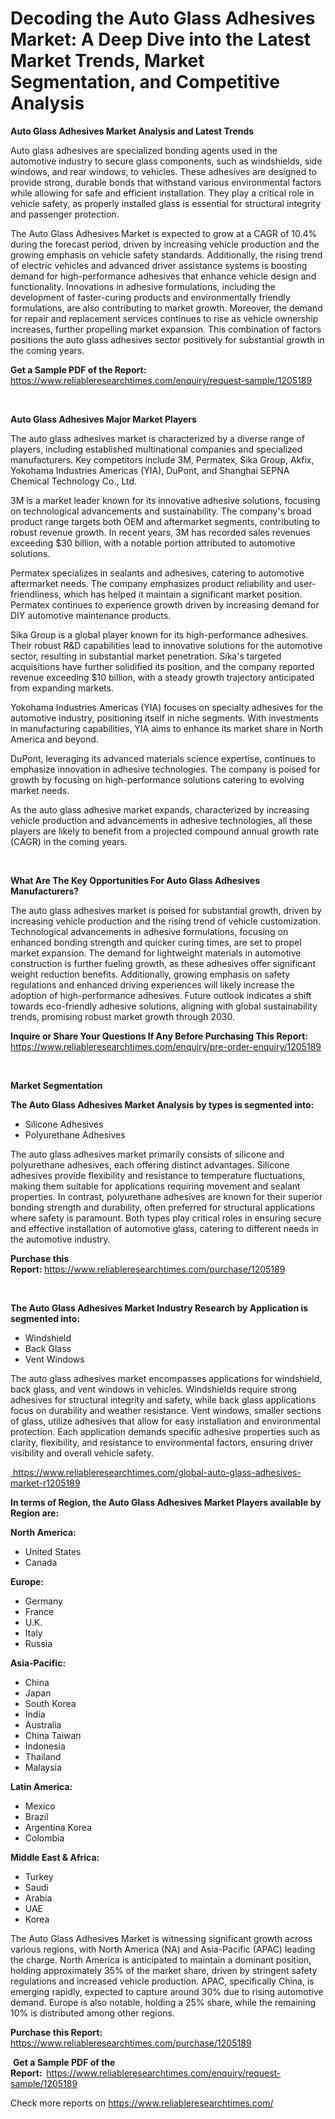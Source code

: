 <p><h1>Decoding the Auto Glass Adhesives Market: A Deep Dive into the Latest Market Trends, Market Segmentation, and Competitive Analysis</h1></p><p><strong>Auto Glass Adhesives Market Analysis and Latest Trends</strong></p>
<p><p>Auto glass adhesives are specialized bonding agents used in the automotive industry to secure glass components, such as windshields, side windows, and rear windows, to vehicles. These adhesives are designed to provide strong, durable bonds that withstand various environmental factors while allowing for safe and efficient installation. They play a critical role in vehicle safety, as properly installed glass is essential for structural integrity and passenger protection.</p><p>The Auto Glass Adhesives Market is expected to grow at a CAGR of 10.4% during the forecast period, driven by increasing vehicle production and the growing emphasis on vehicle safety standards. Additionally, the rising trend of electric vehicles and advanced driver assistance systems is boosting demand for high-performance adhesives that enhance vehicle design and functionality. Innovations in adhesive formulations, including the development of faster-curing products and environmentally friendly formulations, are also contributing to market growth. Moreover, the demand for repair and replacement services continues to rise as vehicle ownership increases, further propelling market expansion. This combination of factors positions the auto glass adhesives sector positively for substantial growth in the coming years.</p></p>
<p><strong>Get a Sample PDF of the Report:&nbsp;</strong> <a href="https://www.reliableresearchtimes.com/enquiry/request-sample/1205189?utm_campaign=2009&utm_medium=2&utm_source=Github&utm_content=ia&utm_term=01042025&utm_id=auto-glass-adhesives">https://www.reliableresearchtimes.com/enquiry/request-sample/1205189</a></p>
<p>&nbsp;</p>
<p><strong>Auto Glass Adhesives Major Market Players</strong></p>
<p><p>The auto glass adhesives market is characterized by a diverse range of players, including established multinational companies and specialized manufacturers. Key competitors include 3M, Permatex, Sika Group, Akfix, Yokohama Industries Americas (YIA), DuPont, and Shanghai SEPNA Chemical Technology Co., Ltd. </p><p>3M is a market leader known for its innovative adhesive solutions, focusing on technological advancements and sustainability. The company's broad product range targets both OEM and aftermarket segments, contributing to robust revenue growth. In recent years, 3M has recorded sales revenues exceeding $30 billion, with a notable portion attributed to automotive solutions.</p><p>Permatex specializes in sealants and adhesives, catering to automotive aftermarket needs. The company emphasizes product reliability and user-friendliness, which has helped it maintain a significant market position. Permatex continues to experience growth driven by increasing demand for DIY automotive maintenance products.</p><p>Sika Group is a global player known for its high-performance adhesives. Their robust R&D capabilities lead to innovative solutions for the automotive sector, resulting in substantial market penetration. Sika's targeted acquisitions have further solidified its position, and the company reported revenue exceeding $10 billion, with a steady growth trajectory anticipated from expanding markets.</p><p>Yokohama Industries Americas (YIA) focuses on specialty adhesives for the automotive industry, positioning itself in niche segments. With investments in manufacturing capabilities, YIA aims to enhance its market share in North America and beyond.</p><p>DuPont, leveraging its advanced materials science expertise, continues to emphasize innovation in adhesive technologies. The company is poised for growth by focusing on high-performance solutions catering to evolving market needs.</p><p>As the auto glass adhesive market expands, characterized by increasing vehicle production and advancements in adhesive technologies, all these players are likely to benefit from a projected compound annual growth rate (CAGR) in the coming years.</p></p>
<p>&nbsp;</p>
<p><strong>What Are The Key Opportunities For Auto Glass Adhesives Manufacturers?</strong></p>
<p><p>The auto glass adhesives market is poised for substantial growth, driven by increasing vehicle production and the rising trend of vehicle customization. Technological advancements in adhesive formulations, focusing on enhanced bonding strength and quicker curing times, are set to propel market expansion. The demand for lightweight materials in automotive construction is further fueling growth, as these adhesives offer significant weight reduction benefits. Additionally, growing emphasis on safety regulations and enhanced driving experiences will likely increase the adoption of high-performance adhesives. Future outlook indicates a shift towards eco-friendly adhesive solutions, aligning with global sustainability trends, promising robust market growth through 2030.</p></p>
<p><strong>Inquire or Share Your Questions If Any Before Purchasing This Report:</strong> <a href="https://www.reliableresearchtimes.com/enquiry/pre-order-enquiry/1205189?utm_campaign=2009&utm_medium=2&utm_source=Github&utm_content=ia&utm_term=01042025&utm_id=auto-glass-adhesives">https://www.reliableresearchtimes.com/enquiry/pre-order-enquiry/1205189</a></p>
<p>&nbsp;</p>
<p><strong>Market Segmentation</strong></p>
<p><strong>The Auto Glass Adhesives Market Analysis by types is segmented into:</strong></p>
<p><ul><li>Silicone Adhesives</li><li>Polyurethane Adhesives</li></ul></p>
<p><p>The auto glass adhesives market primarily consists of silicone and polyurethane adhesives, each offering distinct advantages. Silicone adhesives provide flexibility and resistance to temperature fluctuations, making them suitable for applications requiring movement and sealant properties. In contrast, polyurethane adhesives are known for their superior bonding strength and durability, often preferred for structural applications where safety is paramount. Both types play critical roles in ensuring secure and effective installation of automotive glass, catering to different needs in the automotive industry.</p></p>
<p><strong>Purchase this Report:&nbsp;</strong><a href="https://www.reliableresearchtimes.com/purchase/1205189?utm_campaign=2009&utm_medium=2&utm_source=Github&utm_content=ia&utm_term=01042025&utm_id=auto-glass-adhesives">https://www.reliableresearchtimes.com/purchase/1205189</a></p>
<p>&nbsp;</p>
<p><strong>The Auto Glass Adhesives Market Industry Research by Application is segmented into:</strong></p>
<p><ul><li>Windshield</li><li>Back Glass</li><li>Vent Windows</li></ul></p>
<p><p>The auto glass adhesives market encompasses applications for windshield, back glass, and vent windows in vehicles. Windshields require strong adhesives for structural integrity and safety, while back glass applications focus on durability and weather resistance. Vent windows, smaller sections of glass, utilize adhesives that allow for easy installation and environmental protection. Each application demands specific adhesive properties such as clarity, flexibility, and resistance to environmental factors, ensuring driver visibility and overall vehicle safety.</p></p>
<p><a href="https://www.reliableresearchtimes.com/global-auto-glass-adhesives-market-r1205189?utm_campaign=2009&utm_medium=2&utm_source=Github&utm_content=ia&utm_term=01042025&utm_id=auto-glass-adhesives">&nbsp;https://www.reliableresearchtimes.com/global-auto-glass-adhesives-market-r1205189</a></p>
<p><strong>In terms of Region, the Auto Glass Adhesives Market Players available by Region are:</strong></p>
<p>
    <p> <strong> North America: </strong>
        <ul>
            <li>United States</li>
            <li>Canada</li>
        </ul>
        </p> 
    <p> <strong> Europe: </strong>
        <ul>
            <li>Germany</li>
            <li>France</li>
            <li>U.K.</li>
            <li>Italy</li>
            <li>Russia</li>
        </ul>
        </p> 
    <p> <strong> Asia-Pacific: </strong>
        <ul>
            <li>China</li>
            <li>Japan</li>
            <li>South Korea</li>
            <li>India</li>
            <li>Australia</li>
            <li>China Taiwan</li>
            <li>Indonesia</li>
            <li>Thailand</li>
            <li>Malaysia</li>
        </ul>
        </p> 
    <p> <strong> Latin America: </strong>
        <ul>
            <li>Mexico</li>
            <li>Brazil</li>
            <li>Argentina Korea</li>
            <li>Colombia</li>
        </ul>
        </p> 
    <p> <strong> Middle East & Africa: </strong>
        <ul>
            <li>Turkey</li>
            <li>Saudi</li>
            <li>Arabia</li>
            <li>UAE</li>
            <li>Korea</li>
        </ul>
    </p>
    </p>
<p><p>The Auto Glass Adhesives Market is witnessing significant growth across various regions, with North America (NA) and Asia-Pacific (APAC) leading the charge. North America is anticipated to maintain a dominant position, holding approximately 35% of the market share, driven by stringent safety regulations and increased vehicle production. APAC, specifically China, is emerging rapidly, expected to capture around 30% due to rising automotive demand. Europe is also notable, holding a 25% share, while the remaining 10% is distributed among other regions.</p></p>
<p><strong>Purchase this Report: </strong><a href="https://www.reliableresearchtimes.com/purchase/1205189?utm_campaign=2009&utm_medium=2&utm_source=Github&utm_content=ia&utm_term=01042025&utm_id=auto-glass-adhesives">https://www.reliableresearchtimes.com/purchase/1205189</a></p>
<p>&nbsp;<strong>Get a Sample PDF of the Report:&nbsp;&nbsp;</strong><a href="https://www.reliableresearchtimes.com/enquiry/request-sample/1205189?utm_campaign=2009&utm_medium=2&utm_source=Github&utm_content=ia&utm_term=01042025&utm_id=auto-glass-adhesives">https://www.reliableresearchtimes.com/enquiry/request-sample/1205189</a></p>
<p><strong></strong></p>
<p>Check more reports on <a href="https://www.reliableresearchtimes.com/?utm_campaign=2009&utm_medium=2&utm_source=Github&utm_content=ia&utm_term=01042025&utm_id=auto-glass-adhesives">https://www.reliableresearchtimes.com/</a></p>